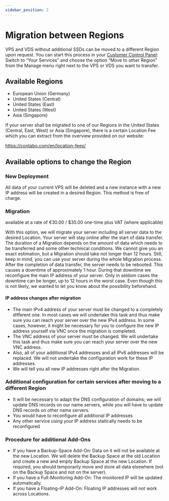 ```yaml
---
sidebar_position: 2
---
```


# Migration between Regions

VPS and VDS without additional SSDs can be moved to a different Region upon request. You can start this process in your [Customer Control Panel](https://my.contabo.com/): Switch to “Your Services” and choose the option “Move to other Region” from the Manage menu right next to the VPS or VDS you want to transfer.

## Available Regions

* European Union (Germany)
* United States (Central)
* United States (East)
* United States (West)
* Asia (Singapore)

If your server shall be migrated to one of our Regions in the United States (Central, East, West) or Asia (Singapore), there is a certain Location Fee which you can extract from the overview provided on our website:
 
https://contabo.com/en/location-fees/

## Available options to change the Region

### New Deployment

All data of your current VPS will be deleted and a new instance with a new IP address will be created in a desired Region. This method is free of charge.

### Migration

available at a rate of €30.00 / $35.00 one-time plus VAT (where applicable)

With this option, we will migrate your server including all server data to the desired Location. Your server will stay online after the start of data transfer. The duration of a Migration depends on the amount of data which needs to be transferred and some other technical conditions. We cannot give you an exact estimation, but a Migration should take not longer than 12 hours. Still, keep in mind, you can use your server during the whole Migration process. After the completion of data transfer, the server needs to be rebooted. This causes a downtime of approximately 1 hour. During that downtime we reconfigure the main IP address of your server. Only in seldom cases the downtime can be longer, up to 12 hours in the worst case. Even though this is not likely, we wanted to let you know about the possibility beforehand.
 
#### IP address changes after migration
 
* The main IPv4 address of your server must be changed to a completely different one. In most cases we will undertake this task and thus make sure you can reach your server over the new IPv4 address. In some cases, however, it might be necessary for you to configure the new IP address yourself via VNC once the migration is completed.
* The VNC address of your server must be changed. We will undertake this task and thus make sure you can reach your server over the new VNC address.
* Also, all of your additional IPv4 addresses and all IPv6 addresses will be replaced. We will not undertake the configuration work for these IP addresses.
* We will tell you all new IP addresses right after the Migration.

### Additional configuration for certain services after moving to a different Region

* It will be necessary to adapt the DNS configuration of domains; we will update DNS records on our name servers, while you will have to update DNS records on other name servers. 
* You would have to reconfigure all additional IP addresses 
* Any other service using your IP address statically needs to be reconfigured
 
### Procedure for additional Add-Ons
 
* If you have a Backup-Space Add-On: Data on it will not be available at the new Location. We will delete the Backup Space at the old Location and create a new and empty Backup Space at the new Location. If required, you should temporarily move and store all data elsewhere (not on the Backup Space and not on the server).
* If you have a Full-Monitoring Add-On: The monitored IP will be updated automatically.
* If you have a Floating-IP Add-On: Floating IP addresses will not work across Locations.
